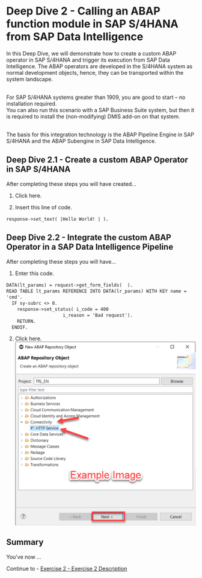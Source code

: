 # Deep Dive 2 - Calling an ABAP function module in SAP S/4HANA from SAP Data Intelligence

In this Deep Dive, we will demonstrate how to create a custom ABAP operator in SAP S/4HANA and trigger its execution from SAP Data Intelligence. The ABAP operators are developed in the S/4HANA system as normal development objects, hence, they can be transported within the system landscape.<br><br>

For SAP S/4HANA systems greater than 1909, you are good to start – no installation required.<br>
You can also run this scenario with a SAP Business Suite system, but then it is required to install the (non-modifying) DMIS add-on on that system.<br><br>

The basis for this integration technology is the ABAP Pipeline Engine in SAP S/4HANA and the ABAP Subengine in SAP Data Intelligence.


## Deep Dive 2.1 - Create a custom ABAP Operator in SAP S/4HANA

After completing these steps you will have created...

1. Click here.


2.	Insert this line of code.
```abap
response->set_text( |Hello World! | ). 
```



## Deep Dive 2.2 - Integrate the custom ABAP Operator in a SAP Data Intelligence Pipeline

After completing these steps you will have...

1.	Enter this code.
```abap
DATA(lt_params) = request->get_form_fields(  ).
READ TABLE lt_params REFERENCE INTO DATA(lr_params) WITH KEY name = 'cmd'.
  IF sy-subrc <> 0.
    response->set_status( i_code = 400
                     i_reason = 'Bad request').
    RETURN.
  ENDIF.

```

2.	Click here.
<br>![](/exercises/ex1/images/01_02_0010.png)


## Summary

You've now ...

Continue to - [Exercise 2 - Exercise 2 Description](../ex2/README.md)


